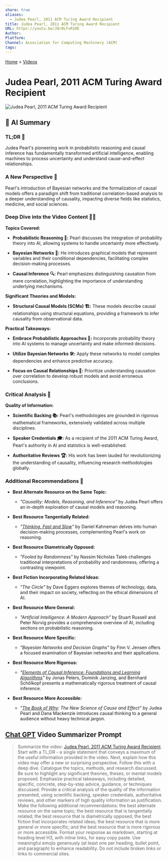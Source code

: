 ```yaml
---
share: true
aliases:
  - Judea Pearl, 2011 ACM Turing Award Recipient
title: Judea Pearl, 2011 ACM Turing Award Recipient
URL: https://youtu.be/JQr0LFvR1OE
Author: 
Platform: 
Channel: Association for Computing Machinery (ACM)
tags: 
---
```

[Home](../index.md) > [Videos](./index.md)  
# Judea Pearl, 2011 ACM Turing Award Recipient  
![Judea Pearl, 2011 ACM Turing Award Recipient](https://youtu.be/JQr0LFvR1OE)  
  
## 🤖 AI Summary  
### TL;DR 🎯  
Judea Pearl's pioneering work in probabilistic reasoning and causal inference has fundamentally transformed artificial intelligence, enabling machines to process uncertainty and understand cause-and-effect relationships.  
  
### A New Perspective 🌟  
Pearl's introduction of Bayesian networks and the formalization of causal models offers a paradigm shift from traditional correlation-based analysis to a deeper understanding of causality, impacting diverse fields like statistics, medicine, and social sciences.  
  
### Deep Dive into the Video Content 🕵️‍♂️  
**Topics Covered:**  
- **Probabilistic Reasoning 🎲:** Pearl discusses the integration of probability theory into AI, allowing systems to handle uncertainty more effectively.  
    
- **Bayesian Networks 🔗:** He introduces graphical models that represent variables and their conditional dependencies, facilitating complex decision-making processes.  
    
- **Causal Inference 🔍:** Pearl emphasizes distinguishing causation from mere correlation, highlighting the importance of understanding underlying mechanisms.  
  
**Significant Theories and Models:**  
- **Structural Causal Models (SCMs) 🏗️:** These models describe causal relationships using structural equations, providing a framework to infer causality from observational data.  
  
**Practical Takeaways:**  
- **Embrace Probabilistic Approaches 🧠:** Incorporate probability theory into AI systems to manage uncertainty and make informed decisions.  
    
- **Utilize Bayesian Networks 🛠️:** Apply these networks to model complex dependencies and enhance predictive accuracy.  
    
- **Focus on Causal Relationships 🔄:** Prioritize understanding causation over correlation to develop robust models and avoid erroneous conclusions.  
  
### Critical Analysis 🧐  
**Quality of Information:**  
- **Scientific Backing 📚:** Pearl's methodologies are grounded in rigorous mathematical frameworks, extensively validated across multiple disciplines.  
    
- **Speaker Credentials 🎓:** As a recipient of the 2011 ACM Turing Award, Pearl's authority in AI and statistics is well-established.  
    
- **Authoritative Reviews 🏆:** His work has been lauded for revolutionizing the understanding of causality, influencing research methodologies globally.  
  
### Additional Recommendations 📖  
- **Best Alternate Resource on the Same Topic:**  
  - *"Causality: Models, Reasoning, and Inference"* by Judea Pearl offers an in-depth exploration of causal models and reasoning.  
  
- **Best Resource Tangentially Related:**  
  - *"[Thinking, Fast and Slow](../books/thinking-fast-and-slow.md)"* by Daniel Kahneman delves into human decision-making processes, complementing Pearl's work on reasoning.  
  
- **Best Resource Diametrically Opposed:**  
  - *"Fooled by Randomness"* by Nassim Nicholas Taleb challenges traditional interpretations of probability and randomness, offering a contrasting viewpoint.  
  
- **Best Fiction Incorporating Related Ideas:**  
  - *"The Circle"* by Dave Eggers explores themes of technology, data, and their impact on society, reflecting on the ethical dimensions of AI.  
  
- **Best Resource More General:**  
  - *"Artificial Intelligence: A Modern Approach"* by Stuart Russell and Peter Norvig provides a comprehensive overview of AI, including sections on probabilistic reasoning.  
  
- **Best Resource More Specific:**  
  - *"Bayesian Networks and Decision Graphs"* by Finn V. Jensen offers a focused examination of Bayesian networks and their applications.  
  
- **Best Resource More Rigorous:**  
  - *"[Elements of Causal Inference: Foundations and Learning Algorithms](../books/elements-of-causal-inference-foundations-and-learning-algorithms.md)"* by Jonas Peters, Dominik Janzing, and Bernhard Schölkopf presents a mathematically rigorous treatment of causal inference.  
  
- **Best Resource More Accessible:**  
  - *"[The Book of Why](../books/the-book-of-why.md): The New Science of Cause and Effect"* by Judea Pearl and Dana Mackenzie introduces causal thinking to a general audience without heavy technical jargon.  
   
## [Chat GPT](https://chat.com) Video Summarizer Prompt  
> Summarize the video: [Judea Pearl, 2011 ACM Turing Award Recipient](https://youtu.be/JQr0LFvR1OE). Start with a TL;DR - a single statement that conveys a maximum of the useful information provided in the video. Next, explain how this video may offer a new or surprising perspective. Follow this with a deep dive. Catalogue the topics, methods, and research discussed. Be sure to highlight any significant theories, theses, or mental models proposed. Emphasize practical takeaways, including detailed, specific, concrete, step-by-step advice, guidance, or techniques discussed. Provide a critical analysis of the quality of the information presented, using scientific backing, speaker credentials, authoritative reviews, and other markers of high quality information as justification. Make the following additional recommendations: the best alternate resource on the same topic; the best resource that is tangentially related; the best resource that is diametrically opposed; the best fiction that incorporates related ideas; the best resource that is more general or more specific; and the best resource that is more rigorous or more accessible. Format your response as markdown, starting at heading level H3, with inline links, for easy copy paste. Use meaningful emojis generously (at least one per heading, bullet point, and paragraph) to enhance readability. Do not include broken links or links to commercial sites.